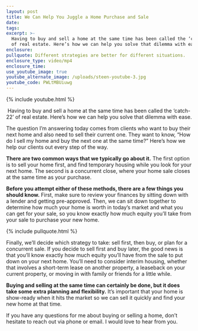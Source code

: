 ```yaml
---
layout: post
title: We Can Help You Juggle a Home Purchase and Sale
date:
tags:
excerpt: >-
  Having to buy and sell a home at the same time has been called the ‘catch-22’
  of real estate. Here’s how we can help you solve that dilemma with ease.
enclosure:
pullquote: Different strategies are better for different situations.
enclosure_type: video/mp4
enclosure_time:
use_youtube_image: true
youtube_alternate_image: /uploads/steen-youtube-3.jpg
youtube_code: PWLtMBUiuwg
---
```


{% include youtube.html %}<center>Having to buy and sell a home at the same time has been called the ‘catch-22’ of real estate. Here’s how we can help you solve that dilemma with ease.</center>

The question I’m answering today comes from clients who want to buy their next home and also need to sell their current one. They want to know, “How do I sell my home and buy the next one at the same time?” Here’s how we help our clients out every step of the way.

**There are two common ways that we typically go about it.** The first option is to sell your home first, and find temporary housing while you look for your next home. The second is a concurrent close, where your home sale closes at the same time as your purchase.

**Before you attempt either of these methods, there are a few things you should know.** First, make sure to review your finances by sitting down with a lender and getting pre-approved. Then, we can sit down together to determine how much your home is worth in today’s market and what you can get for your sale, so you know exactly how much equity you’ll take from your sale to purchase your new home.

{% include pullquote.html %}

Finally, we’ll decide which strategy to take: sell first, then buy, or plan for a concurrent sale. If you decide to sell first and buy later, the good news is that you’ll know exactly how much equity you’ll have from the sale to put down on your next home. You’ll need to consider interim housing, whether that involves a short-term lease on another property, a leaseback on your current property, or moving in with family or friends for a little while.

**Buying and selling at the same time can certainly be done, but it does take some extra planning and flexibility.** It’s important that your home is show-ready when it hits the market so we can sell it quickly and find your new home at that time.

If you have any questions for me about buying or selling a home, don’t hesitate to reach out via phone or email. I would love to hear from you.

&nbsp;